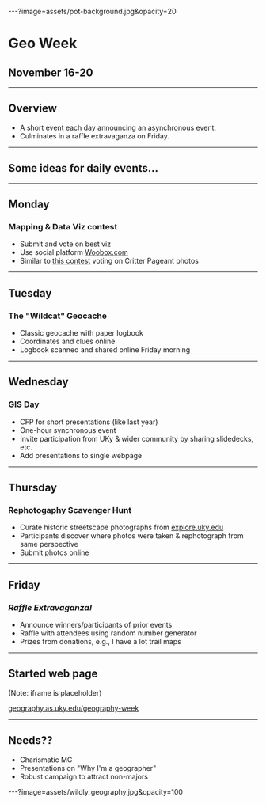 ---?image=assets/pot-background.jpg&opacity=20
# Geo Week
## November 16-20

---
## Overview
* A short event each day announcing an asynchronous event. 
* Culminates in a raffle extravaganza on Friday.


---
## Some ideas for daily events...

---
## Monday
### Mapping & Data Viz contest
* Submit and vote on best viz
* Use social platform [Woobox.com](https://woobox.com)
* Similar to [this contest](https://thewoodlandsac.com/OPA/) voting on Critter Pageant photos

---
## Tuesday
### The "Wildcat" Geocache
* Classic geocache with paper logbook
* Coordinates and clues online
* Logbook scanned and shared online Friday morning

---
## Wednesday
### GIS Day
* CFP for short presentations (like last year)
* One-hour synchronous event
* Invite participation from UKy & wider community by sharing slidedecks, etc.
* Add presentations to single webpage 

---
## Thursday
### Rephotogaphy Scavenger Hunt
* Curate historic streetscape photographs from [explore.uky.edu](https://exploreuk.uky.edu/)
* Participants discover where photos were taken & rephotograph from same perspective
* Submit photos online

---
## Friday
### *Raffle Extravaganza!*
* Announce winners/participants of prior events
* Raffle with attendees using random number generator
* Prizes from donations, e.g., I have a lot trail maps


---
## Started web page
(Note: iframe is placeholder)
<!-- ![example web page](assets/web.jpg)      -->
[geography.as.uky.edu/geography-week](https://geography.as.uky.edu/geography-week)

---
## Needs??
* Charismatic MC
* Presentations on "Why I'm a geographer"
* Robust campaign to attract non-majors

---?image=assets/wildly_geography.jpg&opacity=100